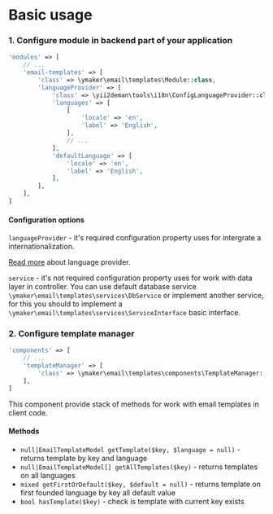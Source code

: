 Basic usage
===========

### 1. Configure module in backend part of your application
```php
'modules' => [
    // ...
    'email-templates' => [
        'class' => \ymaker\email\templates\Module::class,
        'languageProvider' => [
            'class' => \yii2deman\tools\i18n\ConfigLanguageProvider::class,
            'languages' => [
                [
                    'locale' => 'en',
                    'label' => 'English',
                ],
                // ...
            ],
            'defaultLanguage' => [
                'locale' => 'en',
                'label' => 'English',
            ],
        ],
    ],
]
```
#### Configuration options
`languageProvider` - it's required configuration property uses for
intergrate a internationalization.

[Read more](https://github.com/yii2deman/yii2deman-language-provider) about language provider.

`service` - it's not required configuration property uses for work with
data layer in controller. You can use default database service `\ymaker\email\templates\services\DbService`
or implement another service, for this you should to implement a `\ymaker\email\templates\services\ServiceInterface`
basic interface.

### 2. Configure template manager
```php
'components' => [
    // ...
    'templateManager' => [
        'class' => \ymaker\email\templates\components\TemplateManager::class,
    ],
]
```
This component provide stack of methods for work with email templates in client code.

#### Methods

* `null|EmailTemplateModel getTemplate($key, $language = null)` - returns template by key and language
* `null|EmailTemplateModel[] getAllTemplates($key)` - returns templates on all languages
* `mixed getFirstOrDefault($key, $default = null)` - returns template on first founded language by key all default value
* `bool hasTemplate($key)` - check is template with current key exists